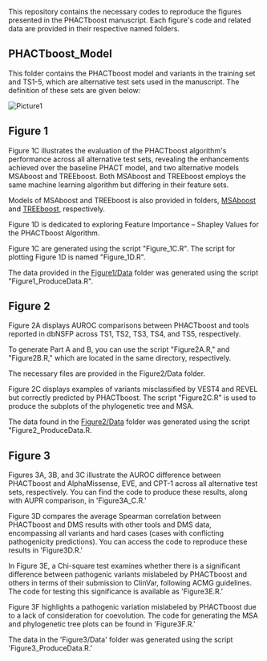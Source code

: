 This repository contains the necessary codes to reproduce the figures presented in the PHACTboost manuscript. Each figure's code and related data are provided in their respective named folders.

## PHACTboost_Model

This folder contains the PHACTboost model and variants in the training set and TS1-5, which are alternative test sets used in the manuscript. The definition of these sets are given below:

![Picture1](https://github.com/CompGenomeLab/PHACTboost_manuscript/assets/68369488/3750f6e3-e1a7-499c-86a3-a5d883eb748d)


## Figure 1

Figure 1C illustrates the evaluation of the PHACTboost algorithm's performance across all alternative test sets, revealing the enhancements achieved over the baseline PHACT model, and two alternative models MSAboost and TREEboost. Both MSAboost and TREEboost employs the same machine learning algorithm but differing in their feature sets.

Models of MSAboost and TREEboost is also provided in folders, [MSAboost](Figure1/Data/MSAboost) and [TREEboost](Figure1/Data/TREEboost), respectively.

Figure 1D is dedicated to exploring Feature Importance – Shapley Values for the PHACTboost Algorithm.

Figure 1C are generated using the script "Figure_1C.R". The script for plotting Figure 1D is named "Figure_1D.R".

The data provided in the [Figure1/Data](Figure1/Data) folder was generated using the script "Figure1_ProduceData.R".

## Figure 2

Figure 2A displays AUROC comparisons between PHACTboost and tools reported in dbNSFP across TS1, TS2, TS3, TS4, and TS5, respectively.

To generate Part A and B, you can use the script "Figure2A.R," and "Figure2B.R," which are located in the same directory, respectively.

The necessary files are provided in the Figure2/Data folder.

Figure 2C displays examples of variants misclassified by VEST4 and REVEL but correctly predicted by PHACTboost. The script "Figure2C.R" is used to produce the subplots of the phylogenetic tree and MSA.

The data found in the [Figure2/Data](Figure2/Data) folder was generated using the script "Figure2_ProduceData.R.

## Figure 3


Figures 3A, 3B, and 3C illustrate the AUROC difference between PHACTboost and AlphaMissense, EVE, and CPT-1 across all alternative test sets, respectively. You can find the code to produce these results, along with AUPR comparison, in 'Figure3A_C.R.'

Figure 3D compares the average Spearman correlation between PHACTboost and DMS results with other tools and DMS data, encompassing all variants and hard cases (cases with conflicting pathogenicity predictions). You can access the code to reproduce these results in 'Figure3D.R.'

In Figure 3E, a Chi-square test examines whether there is a significant difference between pathogenic variants mislabeled by PHACTboost and others in terms of their submission to ClinVar, following ACMG guidelines. The code for testing this significance is available as 'Figure3E.R.'

Figure 3F highlights a pathogenic variation mislabeled by PHACTboost due to a lack of consideration for coevolution. The code for generating the MSA and phylogenetic tree plots can be found in 'Figure3F.R.'

The data in the 'Figure3/Data' folder was generated using the script 'Figure3_ProduceData.R.'
